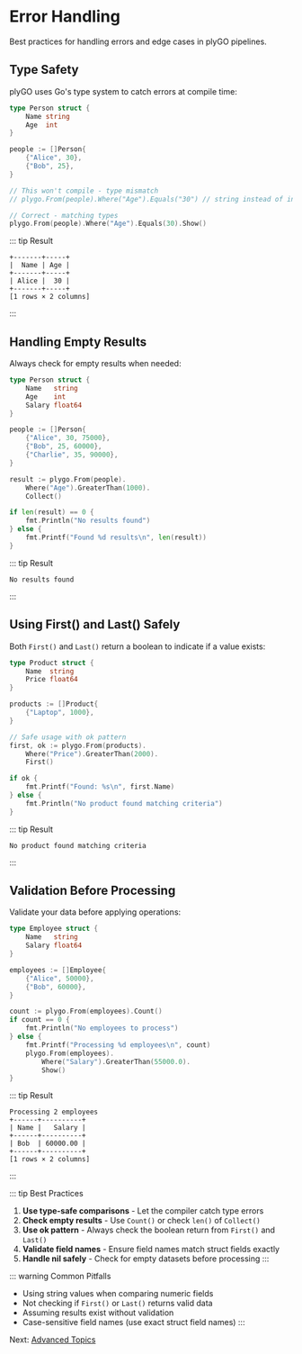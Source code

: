 # Error Handling

Best practices for handling errors and edge cases in plyGO pipelines.

## Type Safety

plyGO uses Go's type system to catch errors at compile time:

```go
type Person struct {
    Name string
    Age  int
}

people := []Person{
    {"Alice", 30},
    {"Bob", 25},
}

// This won't compile - type mismatch
// plygo.From(people).Where("Age").Equals("30") // string instead of int

// Correct - matching types
plygo.From(people).Where("Age").Equals(30).Show()
```

::: tip Result
```
+-------+-----+
|  Name | Age |
+-------+-----+
| Alice |  30 |
+-------+-----+
[1 rows × 2 columns]
```
:::

## Handling Empty Results

Always check for empty results when needed:

```go
type Person struct {
    Name   string
    Age    int
    Salary float64
}

people := []Person{
    {"Alice", 30, 75000},
    {"Bob", 25, 60000},
    {"Charlie", 35, 90000},
}

result := plygo.From(people).
    Where("Age").GreaterThan(1000).
    Collect()

if len(result) == 0 {
    fmt.Println("No results found")
} else {
    fmt.Printf("Found %d results\n", len(result))
}
```

::: tip Result
```
No results found
```
:::

## Using First() and Last() Safely

Both `First()` and `Last()` return a boolean to indicate if a value exists:

```go
type Product struct {
    Name  string
    Price float64
}

products := []Product{
    {"Laptop", 1000},
}

// Safe usage with ok pattern
first, ok := plygo.From(products).
    Where("Price").GreaterThan(2000).
    First()

if ok {
    fmt.Printf("Found: %s\n", first.Name)
} else {
    fmt.Println("No product found matching criteria")
}
```

::: tip Result
```
No product found matching criteria
```
:::

## Validation Before Processing

Validate your data before applying operations:

```go
type Employee struct {
    Name   string
    Salary float64
}

employees := []Employee{
    {"Alice", 50000},
    {"Bob", 60000},
}

count := plygo.From(employees).Count()
if count == 0 {
    fmt.Println("No employees to process")
} else {
    fmt.Printf("Processing %d employees\n", count)
    plygo.From(employees).
        Where("Salary").GreaterThan(55000.0).
        Show()
}
```

::: tip Result
```
Processing 2 employees
+------+----------+
| Name |   Salary |
+------+----------+
| Bob  | 60000.00 |
+------+----------+
[1 rows × 2 columns]
```
:::

::: tip Best Practices
1. **Use type-safe comparisons** - Let the compiler catch type errors
2. **Check empty results** - Use `Count()` or check `len()` of `Collect()`
3. **Use ok pattern** - Always check the boolean return from `First()` and `Last()`
4. **Validate field names** - Ensure field names match struct fields exactly
5. **Handle nil safely** - Check for empty datasets before processing
:::

::: warning Common Pitfalls
- Using string values when comparing numeric fields
- Not checking if `First()` or `Last()` returns valid data
- Assuming results exist without validation
- Case-sensitive field names (use exact struct field names)
:::

Next: [Advanced Topics](/advanced/composition)
